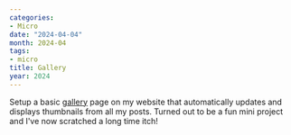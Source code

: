 ```yaml
---
categories:
- Micro
date: "2024-04-04"
month: 2024-04
tags:
- micro
title: Gallery
year: 2024
---
```


Setup a basic [gallery](https://srikanthperinkulam.com/gallery/) page on my website that automatically updates and displays thumbnails from all my posts. Turned out to be a fun mini project and I've now scratched a long time itch!
